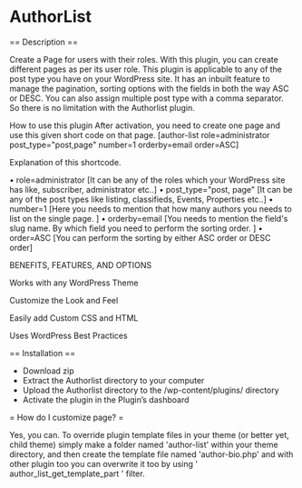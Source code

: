 # AuthorList


== Description ==

Create a Page for users with their roles. With this plugin, you can create different pages as per its user role. This plugin is applicable to any of the post type you have on your WordPress site. It has an inbuilt feature to manage the pagination, sorting options with the fields in both the way ASC or DESC. You can also assign multiple post type with a comma separator. So there is no limitation with the Authorlist plugin. 

How to use this plugin
 After activation, you need to create one page and use this given short code on that page. 
[author-list role=administrator post_type="post,page" number=1 orderby=email order=ASC]

Explanation of this shortcode. 

•	role=administrator [It can be any of the roles which your WordPress site has like, subscriber, administrator etc..]
•	post_type="post, page" [It can be any of the post types like listing, classifieds, Events, Properties etc..]
•	number=1 [Here you needs to mention that how many authors you needs to list on the single page. ]
•	orderby=email [You needs to mention the field's slug name. By which field you need to perform the sorting order. ]
•	order=ASC [You can perform the sorting by either ASC order or DESC order] 

BENEFITS, FEATURES, AND OPTIONS

Works with any WordPress Theme

Customize the Look and Feel

Easily add Custom CSS and HTML

Uses WordPress Best Practices

== Installation ==

- Download zip
- Extract the Authorlist directory to your computer
- Upload the Authorlist directory to the /wp-content/plugins/ directory
- Activate the plugin in the Plugin’s dashboard

= How do I customize page? =

Yes, you can. To override plugin template files in your theme (or better yet, child theme) simply make a folder named 'author-list' within your theme directory, and then create the template file named 'author-bio.php' and with other plugin too you can overwrite it too by using ' author_list_get_template_part ' filter.

